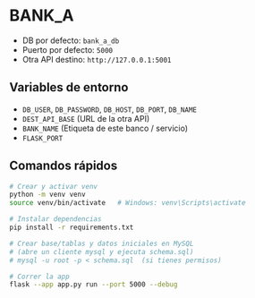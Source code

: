 # BANK_A

- DB por defecto: `bank_a_db`
- Puerto por defecto: `5000`
- Otra API destino: `http://127.0.0.1:5001`

## Variables de entorno
- `DB_USER`, `DB_PASSWORD`, `DB_HOST`, `DB_PORT`, `DB_NAME`
- `DEST_API_BASE` (URL de la otra API)
- `BANK_NAME` (Etiqueta de este banco / servicio)
- `FLASK_PORT`

## Comandos rápidos
```bash
# Crear y activar venv
python -m venv venv
source venv/bin/activate   # Windows: venv\Scripts\activate

# Instalar dependencias
pip install -r requirements.txt

# Crear base/tablas y datos iniciales en MySQL
# (abre un cliente mysql y ejecuta schema.sql)
# mysql -u root -p < schema.sql  (si tienes permisos)

# Correr la app
flask --app app.py run --port 5000 --debug
```
